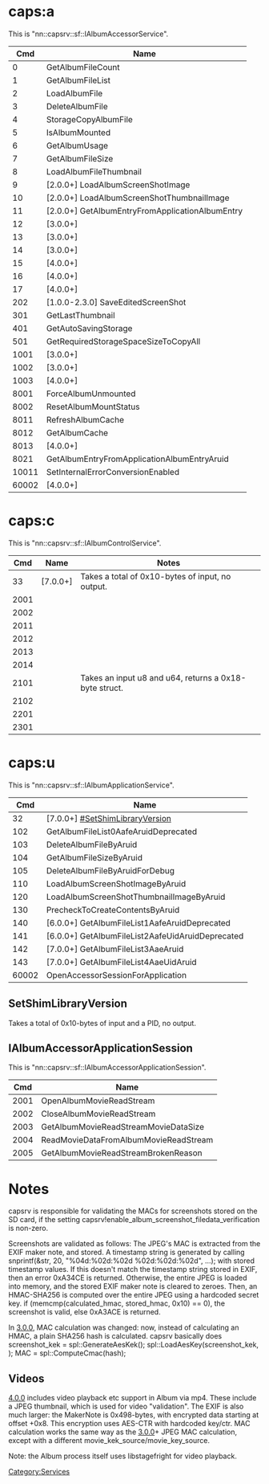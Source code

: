# caps:a

This is "nn::capsrv::sf::IAlbumAccessorService".

| Cmd   | Name                                              |
| ----- | ------------------------------------------------- |
| 0     | GetAlbumFileCount                                 |
| 1     | GetAlbumFileList                                  |
| 2     | LoadAlbumFile                                     |
| 3     | DeleteAlbumFile                                   |
| 4     | StorageCopyAlbumFile                              |
| 5     | IsAlbumMounted                                    |
| 6     | GetAlbumUsage                                     |
| 7     | GetAlbumFileSize                                  |
| 8     | LoadAlbumFileThumbnail                            |
| 9     | \[2.0.0+\] LoadAlbumScreenShotImage               |
| 10    | \[2.0.0+\] LoadAlbumScreenShotThumbnailImage      |
| 11    | \[2.0.0+\] GetAlbumEntryFromApplicationAlbumEntry |
| 12    | \[3.0.0+\]                                        |
| 13    | \[3.0.0+\]                                        |
| 14    | \[3.0.0+\]                                        |
| 15    | \[4.0.0+\]                                        |
| 16    | \[4.0.0+\]                                        |
| 17    | \[4.0.0+\]                                        |
| 202   | \[1.0.0-2.3.0\] SaveEditedScreenShot              |
| 301   | GetLastThumbnail                                  |
| 401   | GetAutoSavingStorage                              |
| 501   | GetRequiredStorageSpaceSizeToCopyAll              |
| 1001  | \[3.0.0+\]                                        |
| 1002  | \[3.0.0+\]                                        |
| 1003  | \[4.0.0+\]                                        |
| 8001  | ForceAlbumUnmounted                               |
| 8002  | ResetAlbumMountStatus                             |
| 8011  | RefreshAlbumCache                                 |
| 8012  | GetAlbumCache                                     |
| 8013  | \[4.0.0+\]                                        |
| 8021  | GetAlbumEntryFromApplicationAlbumEntryAruid       |
| 10011 | SetInternalErrorConversionEnabled                 |
| 60002 | \[4.0.0+\]                                        |

# caps:c

This is
"nn::capsrv::sf::IAlbumControlService".

| Cmd  | Name       | Notes                                                  |
| ---- | ---------- | ------------------------------------------------------ |
| 33   | \[7.0.0+\] | Takes a total of 0x10-bytes of input, no output.       |
| 2001 |            |                                                        |
| 2002 |            |                                                        |
| 2011 |            |                                                        |
| 2012 |            |                                                        |
| 2013 |            |                                                        |
| 2014 |            |                                                        |
| 2101 |            | Takes an input u8 and u64, returns a 0x18-byte struct. |
| 2102 |            |                                                        |
| 2201 |            |                                                        |
| 2301 |            |                                                        |

# caps:u

This is
"nn::capsrv::sf::IAlbumApplicationService".

| Cmd   | Name                                                                    |
| ----- | ----------------------------------------------------------------------- |
| 32    | \[7.0.0+\] [\#SetShimLibraryVersion](#SetShimLibraryVersion "wikilink") |
| 102   | GetAlbumFileList0AafeAruidDeprecated                                    |
| 103   | DeleteAlbumFileByAruid                                                  |
| 104   | GetAlbumFileSizeByAruid                                                 |
| 105   | DeleteAlbumFileByAruidForDebug                                          |
| 110   | LoadAlbumScreenShotImageByAruid                                         |
| 120   | LoadAlbumScreenShotThumbnailImageByAruid                                |
| 130   | PrecheckToCreateContentsByAruid                                         |
| 140   | \[6.0.0+\] GetAlbumFileList1AafeAruidDeprecated                         |
| 141   | \[6.0.0+\] GetAlbumFileList2AafeUidAruidDeprecated                      |
| 142   | \[7.0.0+\] GetAlbumFileList3AaeAruid                                    |
| 143   | \[7.0.0+\] GetAlbumFileList4AaeUidAruid                                 |
| 60002 | OpenAccessorSessionForApplication                                       |

## SetShimLibraryVersion

Takes a total of 0x10-bytes of input and a PID, no output.

## IAlbumAccessorApplicationSession

This is "nn::capsrv::sf::IAlbumAccessorApplicationSession".

| Cmd  | Name                                  |
| ---- | ------------------------------------- |
| 2001 | OpenAlbumMovieReadStream              |
| 2002 | CloseAlbumMovieReadStream             |
| 2003 | GetAlbumMovieReadStreamMovieDataSize  |
| 2004 | ReadMovieDataFromAlbumMovieReadStream |
| 2005 | GetAlbumMovieReadStreamBrokenReason   |

# Notes

capsrv is responsible for validating the MACs for screenshots stored on
the SD card, if the setting
capsrv\!enable\_album\_screenshot\_filedata\_verification is non-zero.

Screenshots are validated as follows: The JPEG's MAC is extracted from
the EXIF maker note, and stored. A timestamp string is generated by
calling snprintf(\&str, 20, "%04d:%02d:%02d %02d:%02d:%02d", ...); with
stored timestamp values. If this doesn't match the timestamp string
stored in EXIF, then an error 0xA34CE is returned. Otherwise, the entire
JPEG is loaded into memory, and the stored EXIF maker note is cleared to
zeroes. Then, an HMAC-SHA256 is computed over the entire JPEG using a
hardcoded secret key. if (memcmp(calculated\_hmac, stored\_hmac, 0x10)
== 0), the screenshot is valid, else 0xA3ACE is returned.

In [3.0.0](3.0.0.md "wikilink"), MAC calculation was changed: now,
instead of calculating an HMAC, a plain SHA256 hash is calculated.
capsrv basically does screenshot\_kek =
spl::GenerateAesKek(<hardcoded screenshot_kek_source>);
spl::LoadAesKey(screenshot\_kek, <hardcoded screenshot_key_source>); MAC
= spl::ComputeCmac(hash);

## Videos

[4.0.0](4.0.0.md "wikilink") includes video playback etc support in
Album via mp4. These include a JPEG thumbnail, which is used for video
"validation". The EXIF is also much larger: the MakerNote is
0x498-bytes, with encrypted data starting at offset +0x8. This
encryption uses AES-CTR with hardcoded key/ctr. MAC calculation works
the same way as the [3.0.0](3.0.0.md "wikilink")+ JPEG MAC calculation,
except with a different movie\_kek\_source/movie\_key\_source.

Note: the Album process itself uses libstagefright for video playback.

[Category:Services](Category:Services "wikilink")
